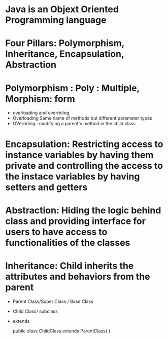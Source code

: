 # Java is an Objext Oriented Programming language 
# Four Pillars: Polymorphism, Inheritance, Encapsulation, Abstraction


# Polymorphism : Poly : Multiple, Morphism: form 
- overloading and overriding 
- Overloading Same name of methods but different parameter types 
- OVerriding : modifying a parent's method in the child class

# Encapsulation: Restricting access to instance variables by having them private and controlling the access to the instace variables by having setters and getters

# Abstraction: Hiding the logic behind class and providing interface for users to have access to functionalities of the classes 

# Inheritance: Child inherits the attributes and behaviors from the parent 
- Parent Class/Super Class / Base Class
- Child Class/ subclass

- extends 

	public class ChildClass extends ParentClass{
	)